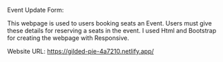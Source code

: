 Event Update Form:

This webpage is used to users booking seats an Event.
Users must give these details for reserving a seats in the event.
I used Html and Bootstrap for creating the webpage with Responsive.

Website URL:
https://gilded-pie-4a7210.netlify.app/

